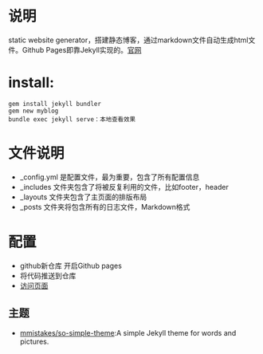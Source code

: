 # 说明

static website generator，搭建静态博客，通过markdown文件自动生成html文件。Github Pages即靠Jekyll实现的。[官网](https://jekyllrb.com)

# install:

```
gem install jekyll bundler
gem new myblog
bundle exec jekyll serve：本地查看效果
```

# 文件说明

- _config.yml 是配置文件，最为重要，包含了所有配置信息
- _includes 文件夹包含了将被反复利用的文件，比如footer，header
- _layouts 文件夹包含了主页面的排版布局
- _posts 文件夹将包含所有的日志文件，Markdown格式

# 配置

- github新仓库 开启Github pages
- 将代码推送到仓库
- [访问页面](https://bluebird89.github.io/)

## 主题

* [mmistakes/so-simple-theme](https://github.com/mmistakes/so-simple-theme):A simple Jekyll theme for words and pictures. 
